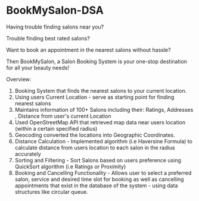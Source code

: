 # BookMySalon-DSA
Having trouble finding salons near you?

Trouble finding best rated salons?

Want to book an appointment in the nearest salons without hassle?

Then BookMySalon, a Salon Booking System is your one-stop destination for all your beauty needs!

Overview:
1. Booking System that finds the nearest salons to your current location.
2. Using users Current Location - serve as starting point for finding nearest salons
3. Maintains information of 100+ Salons including their: 
  Ratings, Addresses , Distance from user's current Location
4. Used OpenStreetMap API that retrieved map data near users location (within a certain specified radius)
5. Geocoding converted the locations into Geographic Coordinates.
6. Distance Calculation - Implemented algorithm (i.e Haversine Formula) to calculate distance from users location to each salon in the radius accurately
7. Sorting and Filtering - Sort Salons based on users preference using QuickSort algorithm
  (i.e Ratings or Proximity)
8. Booking and Cancelling Functionality - Allows user to select a preferred salon, service and desired time slot for booking as well as cancelling appointments that exist    in the database of the system - using data structures like circular queue.
